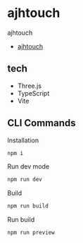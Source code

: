 # ajhtouch

ajhtouch

- [ajhtouch](https://zeukterialpneumaion.github.io/ajh-touch/)

## tech

- Three.js
- TypeScript
- Vite

## CLI Commands

Installation

```bash
npm i
```

Run dev mode

```bash
npm run dev
```

Build

```bash
npm run build
```

Run build

```bash
npm run preview
```
